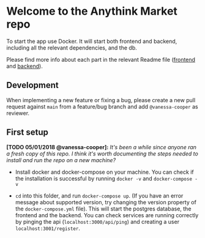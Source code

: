 # Welcome to the Anythink Market repo

To start the app use Docker. It will start both frontend and backend, including all the relevant dependencies, and the db.

Please find more info about each part in the relevant Readme file ([frontend](frontend/readme.md) and [backend](backend/README.md)).

## Development

When implementing a new feature or fixing a bug, please create a new pull request against `main` from a feature/bug branch and add `@vanessa-cooper` as reviewer.

## First setup

**[TODO 05/01/2018 @vanessa-cooper]:** _It's been a while since anyone ran a fresh copy of this repo. I think it's worth documenting the steps needed to install and run the repo on a new machine?_

- Install docker and docker-compose on your machine. You can check if the installation is successful by running `docker -v` and `docker-compose -v`

- `cd` into this folder, and run `docker-compose up`. (If you have an error message about supported version, try changing the version property of the `docker-compose.yml` file). This will start the postgres database, the frontend and the backend. You can check services are running correctly by pinging the api (`localhost:3000/api/ping`) and creating a user `localhost:3001/register`.
